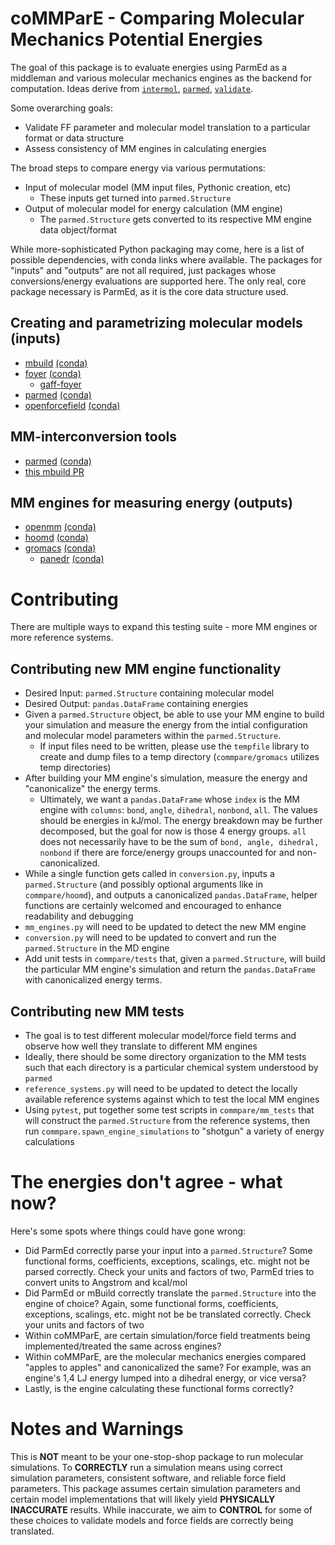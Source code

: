 # coMMParE - Comparing Molecular Mechanics Potential Energies

The goal of this package is to evaluate energies using
ParmEd as a middleman and various molecular mechanics engines
as the backend for computation.
Ideas derive from
[`intermol`](https://github.com/shirtsgroup/InterMol/tree/master/intermol/tests),
[`parmed`](https://github.com/ParmEd/ParmEd/tree/master/test), 
[`validate`](https://github.com/ctk3b/validate).

Some overarching goals:

* Validate FF parameter and molecular model translation to
a particular format or data structure
* Assess consistency of MM engines in calculating energies

The broad steps to compare energy via various permutations:

* Input of molecular model (MM input files, Pythonic creation, etc)
    * These inputs get turned into `parmed.Structure`
* Output of molecular model for energy calculation (MM engine)
    * The `parmed.Structure` gets converted to its respective
    MM engine data object/format

While more-sophisticated Python packaging may come, 
here is a list of possible dependencies,
with conda links where available. 
The packages for "inputs" and "outputs" are not all required, just packages
whose conversions/energy evaluations are supported here.
The only real, core package necessary is ParmEd, as it is the core data
structure used.

## Creating and parametrizing molecular models (inputs)
* [mbuild](https://github.com/mosdef-hub/mbuild) [(conda)](https://anaconda.org/mosdef/mbuild)
* [foyer](https://github.com/mosdef-hub/foyer) [(conda)](https://anaconda.org/mosdef/foyer)
    * [gaff-foyer](https://github.com/rsdefever/GAFF-foyer)
* [parmed](https://github.com/ParmEd/ParmEd) [(conda)](https://anaconda.org/omnia/parmed)
* [openforcefield](https://github.com/openforcefield/openforcefield) [(conda)](https://anaconda.org/omnia/openforcefield)

## MM-interconversion tools
* [parmed](https://github.com/ParmEd/ParmEd) [(conda)](https://anaconda.org/omnia/parmed)
* [this mbuild PR](https://github.com/mosdef-hub/mbuild/pull/622)

## MM engines for measuring energy (outputs)
* [openmm](https://github.com/openmm/openmm) [(conda)](https://anaconda.org/omnia/openmm)
* [hoomd](https://github.com/glotzerlab/hoomd-blue) [(conda)](https://anaconda.org/conda-forge/hoomd)
* [gromacs](http://manual.gromacs.org/) [(conda)](https://anaconda.org/bioconda/gromacs)
    * [panedr](https://github.com/jbarnoud/panedr) [(conda)](https://anaconda.org/conda-forge/panedr)


# Contributing
There are multiple ways to expand this testing suite - more MM engines or more 
reference systems.

## Contributing new MM engine functionality
* Desired Input: `parmed.Structure` containing molecular model
* Desired Output: `pandas.DataFrame` containing energies
* Given a `parmed.Structure` object, be able to use your MM engine to 
    build your simulation and measure the energy from the intial configuration
    and molecular model parameters within the `parmed.Structure`.
    * If input files need to be written, please use the `tempfile` library
    to create and dump files to a temp directory 
    (`commpare/gromacs` utilizes temp directories)
* After building your MM engine's simulation, measure the energy and
"canonicalize" the energy terms.
    * Ultimately, we want a `pandas.DataFrame` whose `index` is the MM engine
    with `columns`: `bond`, `angle`, `dihedral`, `nonbond`, `all`. 
    The values should be
    energies in kJ/mol. The energy breakdown may be further decomposed, but 
    the goal for now is those 4 energy groups.
    `all` does not necessarily have to be the sum of 
    `bond, angle, dihedral, nonbond` if there are force/energy groups
    unaccounted for and non-canonicalized.
* While a single function gets called in `conversion.py`, inputs a `parmed.Structure` 
(and possibly optional arguments like in `commpare/hoomd`), and 
outputs a canonicalized `pandas.DataFrame`, helper functions
are certainly welcomed and encouraged to enhance readability and debugging
* `mm_engines.py` will need to be updated to detect the new MM engine
* `conversion.py` will need to be updated to convert and run the 
`parmed.Structure` in the MD engine
* Add unit tests in `commpare/tests` that, given a `parmed.Structure`, will
build the particular MM engine's simulation and return the `pandas.DataFrame`
with canonicalized energy terms.

## Contributing new MM tests
* The goal is to test different molecular model/force field terms and
observe how well they translate to different MM engines
* Ideally, there should be some directory organization to the MM tests such that
each directory is a particular chemical system understood by `parmed`
* `reference_systems.py` will need to be updated to detect the locally
available reference systems against which to test the local MM engines
* Using `pytest`, put together some test scripts in `commpare/mm_tests` that will
construct the `parmed.Structure` from the reference systems, then 
run `commpare.spawn_engine_simulations` to "shotgun" a variety of 
energy calculations

# The energies don't agree - what now?
Here's some spots where things could have gone wrong:
* Did ParmEd correctly parse your input into a `parmed.Structure`?
Some functional forms, coefficients, exceptions, scalings, etc. might not be 
parsed correctly. Check your units and factors of two,
ParmEd tries to convert units to Angstrom and kcal/mol
* Did ParmEd or mBuild correctly translate the `parmed.Structure` into
the engine of choice? Again, some functional forms, coefficients, exceptions, 
scalings, etc.  might not be be translated correctly. Check your units and
factors of two
* Within coMMParE, are certain simulation/force field treatments being
implemented/treated the same across engines?
* Within coMMParE, are the molecular mechanics energies 
compared "apples to apples" and
canonicalized the same? For example, was an engine's 1,4 LJ energy lumped into
a dihedral energy, or vice versa? 
* Lastly, is the engine calculating these functional forms correctly?

# Notes and Warnings
This is **NOT** meant to be your one-stop-shop package to run 
molecular simulations.
To **CORRECTLY** run a simulation means using correct simulation parameters,
consistent software, and reliable force field parameters. 
This package assumes certain simulation parameters and certain model implementations
that will likely yield **PHYSICALLY INACCURATE** results.
While inaccurate, we aim to **CONTROL** for some of these choices
to validate models and force fields are correctly being translated.
